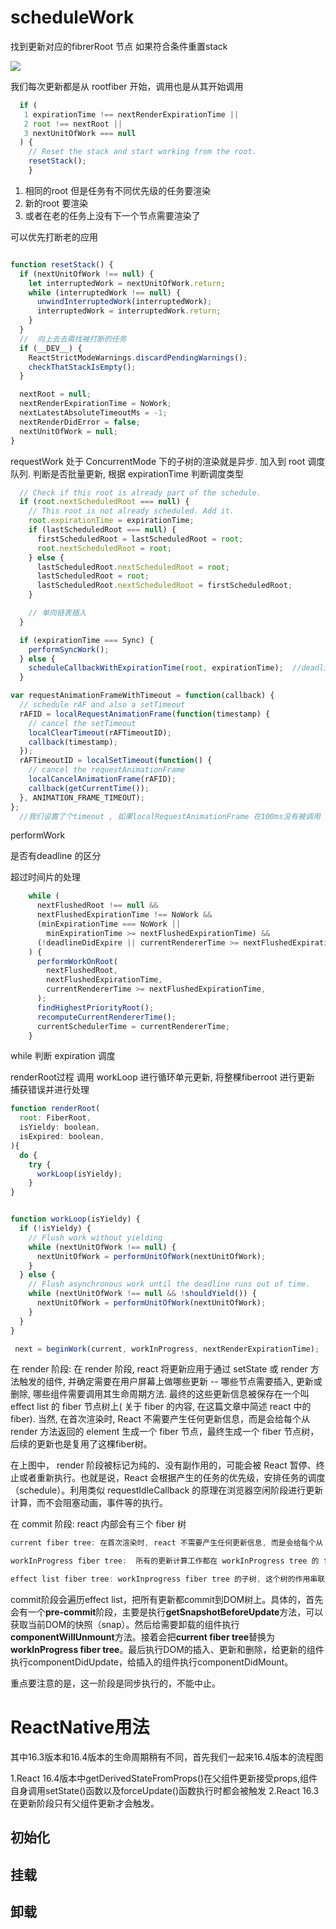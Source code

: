 
# scheduleWork

找到更新对应的fibrerRoot 节点
如果符合条件重置stack

![](https://tva1.sinaimg.cn/large/007S8ZIlgy1gj242yk65tj31120sata4.jpg)

我们每次更新都是从 rootfiber 开始，调用也是从其开始调用

```js
  if (
   1 expirationTime !== nextRenderExpirationTime ||
   2 root !== nextRoot ||
   3 nextUnitOfWork === null
  ) {
    // Reset the stack and start working from the root.
    resetStack();
    }

```

1. 相同的root 但是任务有不同优先级的任务要渲染
2. 新的root 要渲染
3. 或者在老的任务上没有下一个节点需要渲染了

可以优先打断老的应用

```js

function resetStack() {
  if (nextUnitOfWork !== null) {
    let interruptedWork = nextUnitOfWork.return;
    while (interruptedWork !== null) {
      unwindInterruptedWork(interruptedWork);
      interruptedWork = interruptedWork.return;
    }
  }
  //  向上去去需找被打断的任务
  if (__DEV__) {
    ReactStrictModeWarnings.discardPendingWarnings();
    checkThatStackIsEmpty();
  }

  nextRoot = null;
  nextRenderExpirationTime = NoWork;
  nextLatestAbsoluteTimeoutMs = -1;
  nextRenderDidError = false;
  nextUnitOfWork = null;
}

```

requestWork 处于 ConcurrentMode 下的子树的渲染就是异步. 加入到 root 调度队列. 判断是否批量更新, 根据 expirationTime 判断调度类型

```js
  // Check if this root is already part of the schedule.
  if (root.nextScheduledRoot === null) {
    // This root is not already scheduled. Add it.
    root.expirationTime = expirationTime;
    if (lastScheduledRoot === null) {
      firstScheduledRoot = lastScheduledRoot = root;
      root.nextScheduledRoot = root;
    } else {
      lastScheduledRoot.nextScheduledRoot = root;
      lastScheduledRoot = root;
      lastScheduledRoot.nextScheduledRoot = firstScheduledRoot;
    }

    // 单向链表插入
  }

  if (expirationTime === Sync) {
    performSyncWork();
  } else {
    scheduleCallbackWithExpirationTime(root, expirationTime);  //deadline 执行不太重要的  在执行前 交由浏览器
  }
```

```js
var requestAnimationFrameWithTimeout = function(callback) {
  // schedule rAF and also a setTimeout
  rAFID = localRequestAnimationFrame(function(timestamp) {
    // cancel the setTimeout
    localClearTimeout(rAFTimeoutID);
    callback(timestamp);
  });
  rAFTimeoutID = localSetTimeout(function() {
    // cancel the requestAnimationFrame
    localCancelAnimationFrame(rAFID);
    callback(getCurrentTime());
  }, ANIMATION_FRAME_TIMEOUT);
};
  //我们设置了个timeout , 如果localRequestAnimationFrame 在100ms没有被调用

```

performWork

是否有deadline 的区分

超过时间片的处理

```js
    while (
      nextFlushedRoot !== null &&
      nextFlushedExpirationTime !== NoWork &&
      (minExpirationTime === NoWork ||
        minExpirationTime >= nextFlushedExpirationTime) &&
      (!deadlineDidExpire || currentRendererTime >= nextFlushedExpirationTime)
    ) {
      performWorkOnRoot(
        nextFlushedRoot,
        nextFlushedExpirationTime,
        currentRendererTime >= nextFlushedExpirationTime,
      );
      findHighestPriorityRoot();
      recomputeCurrentRendererTime();
      currentSchedulerTime = currentRendererTime;
    }

```

while 判断 expiration 调度

renderRoot过程
调用 workLoop 进行循环单元更新, 将整棵fiberroot 进行更新
捕获错误并进行处理

```js
function renderRoot(
  root: FiberRoot,
  isYieldy: boolean,
  isExpired: boolean,
){
  do {
    try {
      workLoop(isYieldy);
    }
}


function workLoop(isYieldy) {
  if (!isYieldy) {
    // Flush work without yielding
    while (nextUnitOfWork !== null) {
      nextUnitOfWork = performUnitOfWork(nextUnitOfWork);
    }
  } else {
    // Flush asynchronous work until the deadline runs out of time.
    while (nextUnitOfWork !== null && !shouldYield()) {
      nextUnitOfWork = performUnitOfWork(nextUnitOfWork);
    }
  }
}


```

```js
 next = beginWork(current, workInProgress, nextRenderExpirationTime);
```

在 render 阶段:
  在 render 阶段, react 将更新应用于通过 setState 或 render 方法触发的组件, 并确定需要在用户屏幕上做哪些更新 -- 哪些节点需要插入, 更新或删除, 哪些组件需要调用其生命周期方法. 最终的这些更新信息被保存在一个叫 effect list 的 fiber 节点树上( 关于 fiber 的内容, 在这篇文章中简述 react 中的 fiber). 当然, 在首次渲染时, React 不需要产生任何更新信息，而是会给每个从 render 方法返回的 element 生成一个 fiber 节点，最终生成一个 fiber 节点树， 后续的更新也是复用了这棵fiber树。

在上图中， render 阶段被标记为纯的、没有副作用的，可能会被 React 暂停、终止或者重新执行。也就是说，React 会根据产生的任务的优先级，安排任务的调度（schedule）。利用类似 requestIdleCallback 的原理在浏览器空闲阶段进行更新计算，而不会阻塞动画，事件等的执行。

在 commit 阶段:  react 内部会有三个 fiber 树

```js
current fiber tree: 在首次渲染时, react 不需要产生任何更新信息, 而是会给每个从 render 方法返回的 element 生成一个 fiber 节点,后续的更新也是复用了这颗 fiber 树.

workInProgress fiber tree:  所有的更新计算工作都在 workInProgress tree 的 fiber 上执行. 当 react 遍历 current fiber tree 时, 它为每个 current fiber 创建一个替代 (alternate) 节点, 这样的 alternate 节点构成了 workInProgress tree.

effect list fiber tree: workInprogress fiber tree 的子树, 这个树的作用串联了标记具有更新的节点.
```

commit阶段会遍历effect list，把所有更新都commit到DOM树上。具体的，首先会有一个**pre-commit**阶段，主要是执行**getSnapshotBeforeUpdate**方法，可以获取当前DOM的快照（snap）。然后给需要卸载的组件执行**componentWillUnmount**方法。接着会把**current fiber tree**替换为**workInProgress fiber tree**。最后执行DOM的插入、更新和删除，给更新的组件执行componentDidUpdate，给插入的组件执行componentDidMount。

重点要注意的是，这一阶段是同步执行的，不能中止。

# ReactNative用法

其中16.3版本和16.4版本的生命周期稍有不同，首先我们一起来16.4版本的流程图

1.React 16.4版本中getDerivedStateFromProps()在父组件更新接受props,组件自身调用setState()函数以及forceUpdate()函数执行时都会被触发
2.React 16.3在更新阶段只有父组件更新才会触发。

## 初始化

## 挂载

## 卸载
